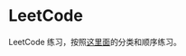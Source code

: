 # LeetCode
LeetCode 练习，按照[这里面](https://cyc2018.github.io/CS-Notes/#/notes/Leetcode%20%E9%A2%98%E8%A7%A3%20-%20%E7%9B%AE%E5%BD%951)的分类和顺序练习。  
